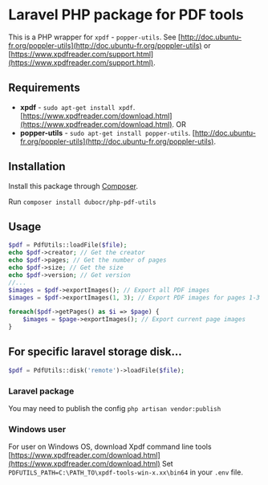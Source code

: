 # Laravel PHP package for PDF tools

This is a PHP wrapper for `xpdf` - `popper-utils`. See [http://doc.ubuntu-fr.org/poppler-utils](http://doc.ubuntu-fr.org/poppler-utils) or [https://www.xpdfreader.com/support.html](https://www.xpdfreader.com/support.html).



## Requirements
* __xpdf__ - `sudo apt-get install xpdf`. [https://www.xpdfreader.com/download.html](https://www.xpdfreader.com/download.html).
OR
* __popper-utils__ - `sudo apt-get install popper-utils`. [http://doc.ubuntu-fr.org/poppler-utils](http://doc.ubuntu-fr.org/poppler-utils).


## Installation

Install this package through [Composer](https://getcomposer.org/).

Run `composer install dubocr/php-pdf-utils`

## Usage

```php
$pdf = PdfUtils::loadFile($file);
echo $pdf->creator; // Get the creator
echo $pdf->pages; // Get the number of pages
echo $pdf->size; // Get the size
echo $pdf->version; // Get version
//...
$images = $pdf->exportImages(); // Export all PDF images
$images = $pdf->exportImages(1, 3); // Export PDF images for pages 1-3

foreach($pdf->getPages() as $i => $page) {
    $images = $page->exportImages(); // Export current page images
}
```

## For specific laravel storage disk...
```php
$pdf = PdfUtils::disk('remote')->loadFile($file);
```

### Laravel package

You may need to publish the config `php artisan vendor:publish`

### Windows user

For user on Windows OS, download Xpdf command line tools [https://www.xpdfreader.com/download.html](https://www.xpdfreader.com/download.html)
Set `PDFUTILS_PATH=C:\PATH_TO\xpdf-tools-win-x.xx\bin64` in your `.env` file.
